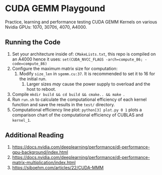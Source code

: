 # CUDA GEMM Playgound
Practice, learning and performance testing CUDA GEMM Kernels on various Nvidia GPUs: 1070, 3070ti, 4070, A4000.

## Running the Code
1. Set your architecture inside of: `CMakeLists.txt`, this repo is compiled on an A4000 hence it uses: `set(CUDA_NVCC_FLAGS -arch=compute_86; -code=compute_86)`
2. Configure the maximum matrix size for computation:
    1. Modify `size_len` in `sgemm.cu:37`. It is recommended to set it to 16 for the initial run.
        1. Larger sizes _may_ cause the power supply to overload and the host to reboot.
3. Compile `mkdir build && cd build && cmake.. && make `.
4. Run `run.sh` to calculate the computational efficiency of each kernel function and save the results in the `test/` directory.
5. Computational efficiency line plot: `python[3] plot.py 0 1` plots a comparison chart of the computational efficiency of CUBLAS and `kernel_1`.

## Additional Reading
1. https://docs.nvidia.com/deeplearning/performance/dl-performance-gpu-background/index.html
2. https://docs.nvidia.com/deeplearning/performance/dl-performance-matrix-multiplication/index.html
3. https://siboehm.com/articles/22/CUDA-MMM